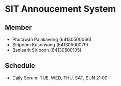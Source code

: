 # SIT Annoucement System

## Member
- Phutawan Palakavong (64130500066)
- Siripoom Kusonsong (64130500079)
- Banlearit Siriboon (64130500105)

## Schedule
- Daily Scrum: TUE, WED, THU, SAT, SUN 21:00

